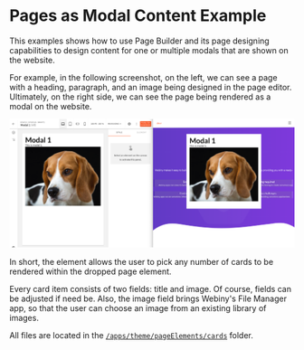# Pages as Modal Content Example

This examples shows how to use Page Builder and its page designing capabilities to design content for one or multiple modals that are shown on the website.

For example, in the following screenshot, on the left, we can see a page with a heading, paragraph, and an image being designed in the page editor. Ultimately, on the right side, we can see the page being rendered as a modal on the website.

![Pages as Modal Content Example](./screenshot.png)

In short, the element allows the user to pick any number of cards to be rendered within the dropped page element.

Every card item consists of two fields: title and image. Of course, fields can be adjusted if need be. Also, the image field brings Webiny's File Manager app, so that the user can choose an image from an existing library of images.

All files are located in the [`/apps/theme/pageElements/cards`](https://github.com/webiny/webiny-examples/tree/master/page-builder/cards-page-element/apps/theme/pageElements/cards) folder.
